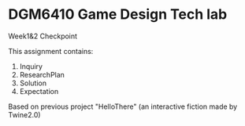 # DGM6410 Game Design Tech lab

Week1&2 Checkpoint

This assignment contains:
<ol>
<li>Inquiry</li>
<li>ResearchPlan</li>
<li>Solution</li>
<li>Expectation</li>
</ol>

Based on previous project "HelloThere" (an interactive fiction made by Twine2.0)
